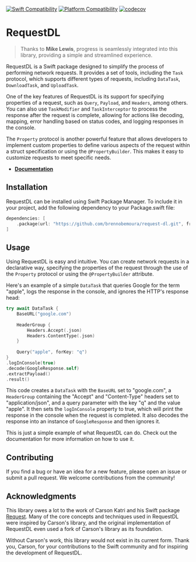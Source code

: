 [![Swift Compatibility](https://img.shields.io/endpoint?url=https%3A%2F%2Fswiftpackageindex.com%2Fapi%2Fpackages%2Fbrennobemoura%2Frequest-dl%2Fbadge%3Ftype%3Dswift-versions)](https://swiftpackageindex.com/brennobemoura/request-dl)
[![Platform Compatibility](https://img.shields.io/endpoint?url=https%3A%2F%2Fswiftpackageindex.com%2Fapi%2Fpackages%2Fbrennobemoura%2Frequest-dl%2Fbadge%3Ftype%3Dplatforms)](https://swiftpackageindex.com/brennobemoura/request-dl)
[![codecov](https://codecov.io/gh/brennobemoura/request-dl/branch/main/graph/badge.svg?token=MW5J053T85)](https://codecov.io/gh/brennobemoura/request-dl)

# RequestDL

> Thanks to **Mike Lewis**, progress is seamlessly integrated into this library,
providing a simple and streamlined experience.

RequestDL is a Swift package designed to simplify the process of performing network
requests. It provides a set of tools, including the `Task` protocol, which supports
different types of requests, including `DataTask`, `DownloadTask`, and `UploadTask`.

One of the key features of RequestDL is its support for specifying properties of a
request, such as `Query`, `Payload`, and `Headers`, among others. You can also use 
`TaskModifier` and `TaskInterceptor` to process the response after the request is 
complete, allowing for actions like decoding, mapping, error handling based on status
codes, and logging responses in the console.

The `Property` protocol is another powerful feature that allows developers to
implement custom properties to define various aspects of the request within a 
struct specification or using the `@PropertyBuilder`. This makes it easy to customize 
requests to meet specific needs.

- **[Documentation](https://brennobemoura.github.io/request-dl/documentation/requestdl/)**

## Installation

RequestDL can be installed using Swift Package Manager. To include it in your project,
add the following dependency to your Package.swift file:

```swift
dependencies: [
    .package(url: "https://github.com/brennobemoura/request-dl.git", from: "2.1.0")
]
```

## Usage

Using RequestDL is easy and intuitive. You can create network requests in a 
declarative way, specifying the properties of the request through the use of 
the `Property` protocol or using the `@PropertyBuilder` attribute.

Here's an example of a simple `DataTask` that queries Google for the term "apple", 
logs the response in the console, and ignores the HTTP's response head:

```swift
try await DataTask {
    BaseURL("google.com")
    
    HeaderGroup {
        Headers.Accept(.json)
        Headers.ContentType(.json)
    }
    
    Query("apple", forKey: "q")
}
.logInConsole(true)
.decode(GoogleResponse.self)
.extractPayload()
.result()
```

This code creates a `DataTask` with the `BaseURL` set to "google.com", a `HeaderGroup`
containing the "Accept" and "Content-Type" headers set to "application/json", and 
a query parameter with the key "q" and the value "apple". It then sets the 
`logInConsole` property to true, which will print the response in the console when
the request is completed. It also decodes the response into an instance of 
`GoogleResponse` and then ignores it.

This is just a simple example of what RequestDL can do. Check out the documentation
for more information on how to use it.

## Contributing

If you find a bug or have an idea for a new feature, please open an issue or 
submit a pull request. We welcome contributions from the community!

## Acknowledgments

This library owes a lot to the work of Carson Katri and his Swift package 
[Request](https://github.com/carson-katri/swift-request). Many of the core 
concepts and techniques used in RequestDL were inspired by Carson's library, and 
the original implementation of RequestDL even used a fork of Carson's library as
its foundation. 

Without Carson's work, this library would not exist in its current form. Thank you, 
Carson, for your contributions to the Swift community and for inspiring the development 
of RequestDL.
